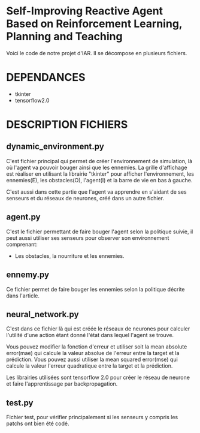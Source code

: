 # Self-Improving Reactive Agent Based on Reinforcement Learning, Planning and Teaching 

Voici le code de notre projet d'IAR. Il se décompose en plusieurs fichiers.


# DEPENDANCES 
- tkinter 
- tensorflow2.0

# DESCRIPTION FICHIERS 

## dynamic_environment.py 

C'est fichier principal qui permet de créer l'environnement de simulation, là où l'agent va pouvoir bouger ainsi que les ennemies. 
La grille d'affichage est réaliser en utilisant la librairie "tkinter" pour afficher l'environnement, les ennemies(E), les obstacles(O), l'agent(I) et la barre de vie en bas à gauche. 

C'est aussi dans cette partie que l'agent va apprendre en s'aidant de ses senseurs et du réseaux de neurones, créé dans un autre fichier. 

## agent.py 

C'est le fichier permettant de faire bouger l'agent selon la politique suivie, il peut aussi utiliser ses senseurs pour observer son environnement comprenant: 

- Les obstacles, la nourriture et les ennemies. 

## ennemy.py 
Ce fichier permet de faire bouger les ennemies selon la politique décrite dans l'article.

## neural_network.py 
C'est dans ce fichier là qui est créée le réseaux de neurones pour calculer l'utilité d'une action étant donné l'état dans lequel l'agent se trouve.

Vous pouvez modifier la fonction d'erreur et utiliser soit la mean absolute error(mae) qui calcule la valeur absolue de l'erreur entre la target et la prédiction. 
Vous pouvez aussi utiliser la mean squared error(mse) qui calcule la valeur l'erreur quadratique entre la target et la prédiction.

Les librairies utilisées sont tensorflow 2.0 pour créer le réseau de neurone et faire l'apprentissage par backpropagation.

## test.py 
Fichier test, pour vérifier principalement si les senseurs y compris les patchs ont bien été codé.  
